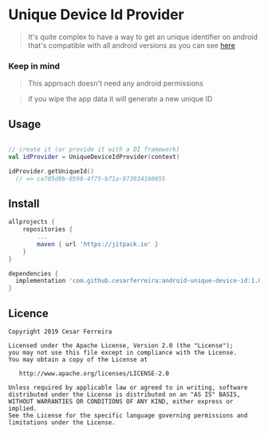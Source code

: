 # Unique Device Id Provider

> It's quite complex to have a way to get an unique identifier on android that's compatible with all android versions as you can see [here](https://stackoverflow.com/questions/2785485/is-there-a-unique-android-device-id) 

### Keep in mind

> This approach doesn't need any android permissions

> if you wipe the app data it will generate a new unique ID

## Usage

```kotlin

// create it (or provide it with a DI framework)
val idProvider = UniqueDeviceIdProvider(context) 

idProvider.getUniqueId() 
  // => ca705d9b-0598-4f75-b71a-973934160055
```

## Install
<!-- 
Latest version = [![Download](https://api.bintray.com/packages/cesarferreira/maven/tempo/images/download.svg) ](https://bintray.com/cesarferreira/maven/tempo/_latestVersion) -->

```groovy
allprojects {
    repositories {
        ...
        maven { url 'https://jitpack.io' }
    }
}
```

```groovy
dependencies {
  implementation 'com.github.cesarferreira:android-unique-device-id:1.0.2'
}
```

## Licence

```
Copyright 2019 Cesar Ferreira

Licensed under the Apache License, Version 2.0 (the "License");
you may not use this file except in compliance with the License.
You may obtain a copy of the License at

   http://www.apache.org/licenses/LICENSE-2.0

Unless required by applicable law or agreed to in writing, software
distributed under the License is distributed on an "AS IS" BASIS,
WITHOUT WARRANTIES OR CONDITIONS OF ANY KIND, either express or implied.
See the License for the specific language governing permissions and
limitations under the License.
```